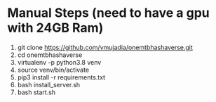 # Manual Steps (need to have a gpu with 24GB Ram)

1. git clone https://github.com/vmujadia/onemtbhashaverse.git
2. cd onemtbhashaverse
3. virtualenv -p python3.8 venv
4. source venv/bin/activate
5. pip3 install -r requirements.txt
6. bash install_server.sh
7. bash start.sh
